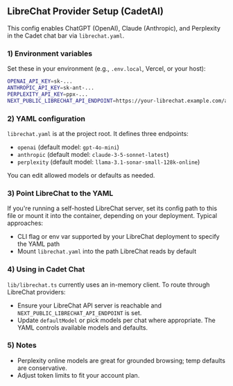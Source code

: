 ## LibreChat Provider Setup (CadetAI)

This config enables ChatGPT (OpenAI), Claude (Anthropic), and Perplexity in the Cadet chat bar via `librechat.yaml`.

### 1) Environment variables
Set these in your environment (e.g., `.env.local`, Vercel, or your host):

```bash
OPENAI_API_KEY=sk-...
ANTHROPIC_API_KEY=sk-ant-...
PERPLEXITY_API_KEY=ppx-...
NEXT_PUBLIC_LIBRECHAT_API_ENDPOINT=https://your-librechat.example.com/api
```

### 2) YAML configuration
`librechat.yaml` is at the project root. It defines three endpoints:
- `openai` (default model: `gpt-4o-mini`)
- `anthropic` (default model: `claude-3-5-sonnet-latest`)
- `perplexity` (default model: `llama-3.1-sonar-small-128k-online`)

You can edit allowed models or defaults as needed.

### 3) Point LibreChat to the YAML
If you're running a self-hosted LibreChat server, set its config path to this file or mount it into the container, depending on your deployment. Typical approaches:
- CLI flag or env var supported by your LibreChat deployment to specify the YAML path
- Mount `librechat.yaml` into the path LibreChat reads by default

### 4) Using in Cadet Chat
`lib/librechat.ts` currently uses an in-memory client. To route through LibreChat providers:
- Ensure your LibreChat API server is reachable and `NEXT_PUBLIC_LIBRECHAT_API_ENDPOINT` is set.
- Update `defaultModel` or pick models per chat where appropriate. The YAML controls available models and defaults.

### 5) Notes
- Perplexity online models are great for grounded browsing; temp defaults are conservative.
- Adjust token limits to fit your account plan.
